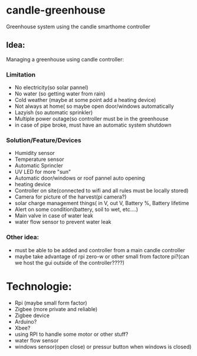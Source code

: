 # candle-greenhouse
Greenhouse system using the candle smarthome controller


## Idea:

Managing a greenhouse using candle controller:

### Limitation

- No electricity(so solar pannel)
- No water (so getting water from rain)
- Cold weather (maybe at some point add a heating device)
- Not always at home( so maybe open door/windows automatically
- Lazyish (so automatic sprinkler)
- Multiple power outage(so controller must be in the greenhouse
- in case of pipe broke, must have an automatic system shutdown


### Solution/Feature/Devices

- Humidity sensor
- Temperature sensor
- Automatic Sprincler
- UV LED for more "sun"
- Automatic door/windows or roof pannel auto opening
- heating device
- Controller on site(connected to wifi and all rules must be locally stored)
- Camera for picture of the harvest(pi camera?)
- solar charge management things( in V, out V, Battery %, Battery lifetime
- Alert on some condition(battery, soil to wet, etc....)
- Main valve in case of water leak
- water flow sensor to prevent water leak

### Other idea:

- must be able to be added and controller from a main candle controller
- maybe take advantage of rpi zero-w or other small from factore pi?(can we host the gui outside of the controller????)

# Technologie:

- Rpi (maybe small form factor)
- Zigbee (more private and reliable)
- Zigbee device
- Arduino?
- Xbee?
- using RPI to handle some motor or other stuff?
- water flow sensor
- windows sensor(open close) or pressur button when windows is closed)




